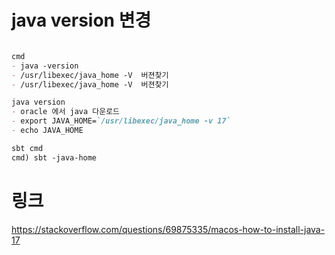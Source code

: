 # java version 변경
```md

cmd
- java -version
- /usr/libexec/java_home -V  버젼찾기
- /usr/libexec/java_home -V  버젼찾기

java version 
- oracle 에서 java 다운로드
- export JAVA_HOME=`/usr/libexec/java_home -v 17`
- echo JAVA_HOME

sbt cmd
cmd) sbt -java-home

```

# 링크
https://stackoverflow.com/questions/69875335/macos-how-to-install-java-17